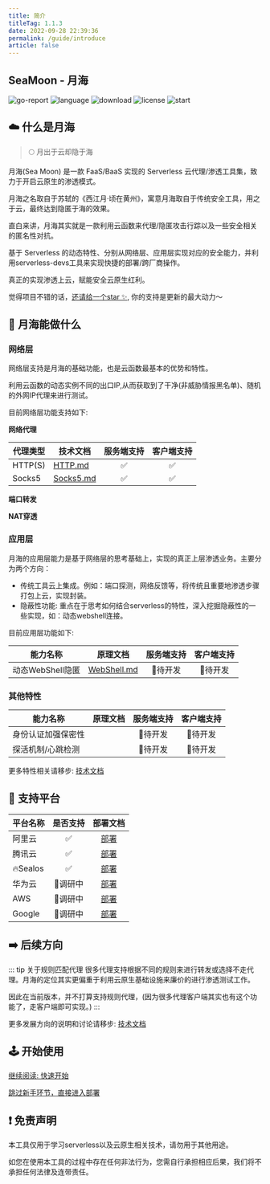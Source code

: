 ```yaml
---
title: 简介
titleTag: 1.1.3
date: 2022-09-28 22:39:36
permalink: /guide/introduce
article: false
---
```


## SeaMoon - 月海

![go-report](https://goreportcard.com/badge/github.com/DVKunion/SeaMoon)
![language](https://img.shields.io/github/languages/top/DVKunion/SeaMoon.svg?&color=blueviolet)
![download](https://img.shields.io/github/downloads/dvkunion/seamoon/total?color=orange)
![license](https://img.shields.io/badge/LICENSE-MIT-777777.svg)
![start](https://img.shields.io/github/stars/DVKunion/SeaMoon.svg)

## ☁️ 什么是月海

> 🌕 月出于云却隐于海

月海(Sea Moon) 是一款 FaaS/BaaS 实现的 Serverless 云代理/渗透工具集，致力于开启云原生的渗透模式。

月海之名取自于苏轼的《西江月·顷在黄州》，寓意月海取自于传统安全工具，用之于云，最终达到隐匿于海的效果。

直白来讲，月海其实就是一款利用云函数来代理/隐匿攻击行踪以及一些安全相关的匿名性对抗。

基于 Serverless 的动态特性、分别从网络层、应用层实现对应的安全能力，并利用serverless-devs工具来实现快捷的部署/跨厂商操作。

真正的实现渗透上云，赋能安全云原生红利。

觉得项目不错的话，[还请给一个star ✨](https://github.com/DVKunion/SeaMoon), 你的支持是更新的最大动力～

## 🌟 月海能做什么

### 网络层

网络层支持是月海的基础功能，也是云函数最基本的优势和特性。

利用云函数的动态实例不同的出口IP,从而获取到了干净(非威胁情报黑名单)、随机的外网IP代理来进行测试。

目前网络层功能支持如下:

**网络代理**

| 代理类型    | 技术文档                                                      | 服务端支持 | 客户端支持 |
|---------|-----------------------------------------------------------|:-----:|:-----:|
| HTTP(S) | [HTTP.md](https://seamoon.dvkunion.cn/tech/net/http/)     |   ✅   |   ✅   |
| Socks5  | [Socks5.md](https://seamoon.dvkunion.cn/tech/net/socks5/) |   ✅   |   ✅   |

**端口转发**

**NAT穿透**

### 应用层

月海的应用层能力是基于网络层的思考基础上，实现的真正上层渗透业务。主要分为两个方向：

+ 传统工具云上集成。例如：端口探测，网络反馈等，将传统且重要地渗透步骤打包上云，实现封装。
+ 隐蔽性功能: 重点在于思考如何结合serverless的特性，深入挖掘隐蔽性的一些实现，如：动态webshell连接。

目前应用层功能如下:

| 能力名称         | 原理文档                                                          | 服务端支持 | 客户端支持 |
|--------------|---------------------------------------------------------------|:-----:|:-----:|
| 动态WebShell隐匿 | [WebShell.md](https://seamoon.dvkunion.cn/tech/app/webshell/) | 🐷待开发 | 🐷待开发 |

### 其他特性

| 能力名称      | 原理文档 | 服务端支持 | 客户端支持 |
|-----------|------|:-----:|:-----:|
| 身份认证加强保密性 |      | 🐷待开发 | 🐷待开发 |
| 探活机制/心跳检测 |      | 🐷待开发 | 🐷待开发 |

更多特性相关请移步: [技术文档](https://seamoon.dvkunion.cn/tech/feature/)

## 🧭 支持平台

| 平台名称     | 是否支持  |  部署文档  | 
|----------|:-----:|:------:|
| 阿里云      |   ✅   | [部署]() |
| 腾讯云      |   ✅   | [部署]() |
| 🔥Sealos |   ✅   | [部署]() |
| 华为云      | 🐷调研中 | [部署]() |
| AWS      | 🐷调研中 | [部署]() |
| Google   | 🐷调研中 | [部署]() |

## ➡️ 后续方向

::: tip 关于规则匹配代理
很多代理支持根据不同的规则来进行转发或选择不走代理。月海的定位其实更偏重于利用云原生基础设施来廉价的进行渗透测试工作。

因此在当前版本，并不打算支持规则代理，(因为很多代理客户端其实也有这个功能了，走客户端即可实现。)
:::

更多发展方向的说明和讨论请移步: [技术文档](https://seamoon.dvkunion.cn/tech/)

## 🕹 ️开始使用

[继续阅读: 快速开始](https://seamoon.dvkunion.cn/guide/start)

[跳过新手环节，直接进入部署](https://seamoon.dvkunion.cn/guide/deploy)

## ❗ 免责声明

本工具仅用于学习serverless以及云原生相关技术，请勿用于其他用途。

如您在使用本工具的过程中存在任何非法行为，您需自行承担相应后果，我们将不承担任何法律及连带责任。